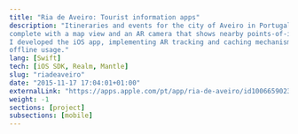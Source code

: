 ```yaml
---
title: "Ria de Aveiro: Tourist information apps"
description: "Itineraries and events for the city of Aveiro in Portugal,
complete with a map view and an AR camera that shows nearby points-of-interest.
I developed the iOS app, implementing AR tracking and caching mechanisms for
offline usage."
lang: [Swift]
tech: [iOS SDK, Realm, Mantle]
slug: "riadeaveiro"
date: "2015-11-17 17:04:01+01:00"
externalLink: "https://apps.apple.com/pt/app/ria-de-aveiro/id1006659023"
weight: -1
sections: [project]
subsections: [mobile]
---
```

